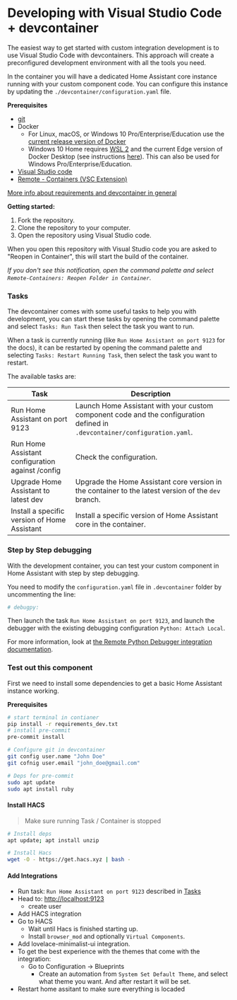 # Developing with Visual Studio Code + devcontainer

The easiest way to get started with custom integration development is to use Visual Studio Code with devcontainers. This approach will create a preconfigured development environment with all the tools you need.

In the container you will have a dedicated Home Assistant core instance running with your custom component code. You can configure this instance by updating the `./devcontainer/configuration.yaml` file.

**Prerequisites**

- [git](https://git-scm.com/book/en/v2/Getting-Started-Installing-Git)
- Docker
    - For Linux, macOS, or Windows 10 Pro/Enterprise/Education use the [current release version of Docker](https://docs.docker.com/install/)
    - Windows 10 Home requires [WSL 2](https://docs.microsoft.com/windows/wsl/wsl2-install) and the current Edge version of Docker Desktop (see instructions [here](https://docs.docker.com/docker-for-windows/wsl-tech-preview/)). This can also be used for Windows Pro/Enterprise/Education.
- [Visual Studio code](https://code.visualstudio.com/)
- [Remote - Containers (VSC Extension)][extension-link]

[More info about requirements and devcontainer in general](https://code.visualstudio.com/docs/remote/containers#_getting-started)

[extension-link]: https://marketplace.visualstudio.com/items?itemName=ms-vscode-remote.remote-containers

**Getting started:**

1. Fork the repository.
2. Clone the repository to your computer.
3. Open the repository using Visual Studio code.

When you open this repository with Visual Studio code you are asked to "Reopen in Container", this will start the build of the container.

_If you don't see this notification, open the command palette and select `Remote-Containers: Reopen Folder in Container`._

### Tasks

The devcontainer comes with some useful tasks to help you with development, you can start these tasks by opening the command palette and select `Tasks: Run Task` then select the task you want to run.

When a task is currently running (like `Run Home Assistant on port 9123` for the docs), it can be restarted by opening the command palette and selecting `Tasks: Restart Running Task`, then select the task you want to restart.

The available tasks are:

| Task                                             | Description                                                                                                                |
| ------------------------------------------------ | -------------------------------------------------------------------------------------------------------------------------- |
| Run Home Assistant on port 9123                  | Launch Home Assistant with your custom component code and the configuration defined in `.devcontainer/configuration.yaml`. |
| Run Home Assistant configuration against /config | Check the configuration.                                                                                                   |
| Upgrade Home Assistant to latest dev             | Upgrade the Home Assistant core version in the container to the latest version of the `dev` branch.                        |
| Install a specific version of Home Assistant     | Install a specific version of Home Assistant core in the container.                                                        |

### Step by Step debugging

With the development container,
you can test your custom component in Home Assistant with step by step debugging.

You need to modify the `configuration.yaml` file in `.devcontainer` folder
by uncommenting the line:

```yaml
# debugpy:
```

Then launch the task `Run Home Assistant on port 9123`, and launch the debugger
with the existing debugging configuration `Python: Attach Local`.

For more information, look at [the Remote Python Debugger integration documentation](https://www.home-assistant.io/integrations/debugpy/).

### Test out this component

First we need to install some dependencies to get a basic Home Assistant instance working.

**Prerequisites**

```bash
# start terminal in contianer
pip install -r requirements_dev.txt
# install pre-commit
pre-commit install

# Configure git in devcontainer
git config user.name "John Doe"
git cofnig user.email "john_doe@gmail.com"

# Deps for pre-commit
sudo apt update
sudo apt install ruby
```

#### Install HACS

> Make sure running Task / Container is stopped

```bash
# Install deps
apt update; apt install unzip

# Install Hacs
wget -O - https://get.hacs.xyz | bash -
```

#### Add Integrations

- Run task: `Run Home Assistant on port 9123` described in [Tasks](#tasks)
- Head to: <http://localhost:9123>
    - create user
- Add HACS integration
- Go to HACS
    - Wait until Hacs is finished starting up.
    - Install `browser_mod` and optionally `Virtual Components`.
- Add lovelace-minimalist-ui integration.
- To get the best experience with the themes that come with the integration:
    - Go to Configuration -> Blueprints
        - Create an automation from `System Set Default Theme`, and select what theme you want. And after restart it will be set.
- Restart home assitant to make sure everything is locaded
